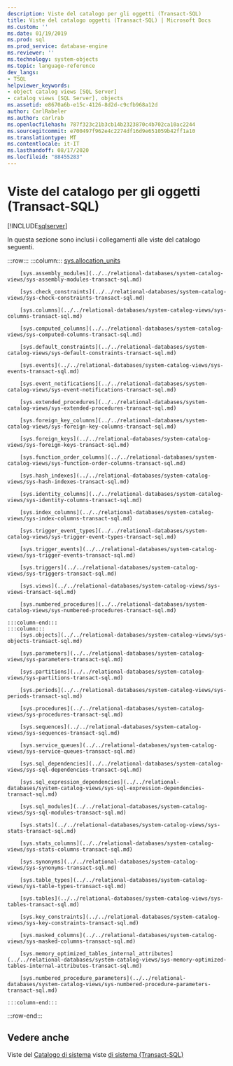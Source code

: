 ```yaml
---
description: Viste del catalogo per gli oggetti (Transact-SQL)
title: Viste del catalogo oggetti (Transact-SQL) | Microsoft Docs
ms.custom: ''
ms.date: 01/19/2019
ms.prod: sql
ms.prod_service: database-engine
ms.reviewer: ''
ms.technology: system-objects
ms.topic: language-reference
dev_langs:
- TSQL
helpviewer_keywords:
- object catalog views [SQL Server]
- catalog views [SQL Server], objects
ms.assetid: e8670a6b-e15c-4126-8d2d-c9cfb968a12d
author: CarlRabeler
ms.author: carlrab
ms.openlocfilehash: 787f323c21b3cb14b2323870c4b702ca10ac2244
ms.sourcegitcommit: e700497f962e4c2274df16d9e651059b42ff1a10
ms.translationtype: MT
ms.contentlocale: it-IT
ms.lasthandoff: 08/17/2020
ms.locfileid: "88455283"
---
```

# <a name="object-catalog-views-transact-sql"></a>Viste del catalogo per gli oggetti (Transact-SQL)

[!INCLUDE[sqlserver](../../includes/applies-to-version/sqlserver.md)]

In questa sezione sono inclusi i collegamenti alle viste del catalogo seguenti.

:::row:::
    :::column:::
        [sys.allocation_units](../../relational-databases/system-catalog-views/sys-allocation-units-transact-sql.md)
        
        [sys.assembly_modules](../../relational-databases/system-catalog-views/sys-assembly-modules-transact-sql.md)
        
        [sys.check_constraints](../../relational-databases/system-catalog-views/sys-check-constraints-transact-sql.md)
        
        [sys.columns](../../relational-databases/system-catalog-views/sys-columns-transact-sql.md)
        
        [sys.computed_columns](../../relational-databases/system-catalog-views/sys-computed-columns-transact-sql.md)
        
        [sys.default_constraints](../../relational-databases/system-catalog-views/sys-default-constraints-transact-sql.md)
        
        [sys.events](../../relational-databases/system-catalog-views/sys-events-transact-sql.md)
        
        [sys.event_notifications](../../relational-databases/system-catalog-views/sys-event-notifications-transact-sql.md)
        
        [sys.extended_procedures](../../relational-databases/system-catalog-views/sys-extended-procedures-transact-sql.md)
        
        [sys.foreign_key_columns](../../relational-databases/system-catalog-views/sys-foreign-key-columns-transact-sql.md)
        
        [sys.foreign_keys](../../relational-databases/system-catalog-views/sys-foreign-keys-transact-sql.md)
        
        [sys.function_order_columns](../../relational-databases/system-catalog-views/sys-function-order-columns-transact-sql.md)
        
        [sys.hash_indexes](../../relational-databases/system-catalog-views/sys-hash-indexes-transact-sql.md)

        [sys.identity_columns](../../relational-databases/system-catalog-views/sys-identity-columns-transact-sql.md)
        
        [sys.index_columns](../../relational-databases/system-catalog-views/sys-index-columns-transact-sql.md)
        
        [sys.trigger_event_types](../../relational-databases/system-catalog-views/sys-trigger-event-types-transact-sql.md)
        
        [sys.trigger_events](../../relational-databases/system-catalog-views/sys-trigger-events-transact-sql.md)
        
        [sys.triggers](../../relational-databases/system-catalog-views/sys-triggers-transact-sql.md)
        
        [sys.views](../../relational-databases/system-catalog-views/sys-views-transact-sql.md)
        
        [sys.numbered_procedures](../../relational-databases/system-catalog-views/sys-numbered-procedures-transact-sql.md)

    :::column-end:::
    :::column:::
        [sys.objects](../../relational-databases/system-catalog-views/sys-objects-transact-sql.md)
        
        [sys.parameters](../../relational-databases/system-catalog-views/sys-parameters-transact-sql.md)
        
        [sys.partitions](../../relational-databases/system-catalog-views/sys-partitions-transact-sql.md)
        
        [sys.periods](../../relational-databases/system-catalog-views/sys-periods-transact-sql.md)
        
        [sys.procedures](../../relational-databases/system-catalog-views/sys-procedures-transact-sql.md)
        
        [sys.sequences](../../relational-databases/system-catalog-views/sys-sequences-transact-sql.md)

        [sys.service_queues](../../relational-databases/system-catalog-views/sys-service-queues-transact-sql.md)
        
        [sys.sql_dependencies](../../relational-databases/system-catalog-views/sys-sql-dependencies-transact-sql.md)
        
        [sys.sql_expression_dependencies](../../relational-databases/system-catalog-views/sys-sql-expression-dependencies-transact-sql.md)
        
        [sys.sql_modules](../../relational-databases/system-catalog-views/sys-sql-modules-transact-sql.md)
        
        [sys.stats](../../relational-databases/system-catalog-views/sys-stats-transact-sql.md)
        
        [sys.stats_columns](../../relational-databases/system-catalog-views/sys-stats-columns-transact-sql.md)
        
        [sys.synonyms](../../relational-databases/system-catalog-views/sys-synonyms-transact-sql.md)
        
        [sys.table_types](../../relational-databases/system-catalog-views/sys-table-types-transact-sql.md)
        
        [sys.tables](../../relational-databases/system-catalog-views/sys-tables-transact-sql.md)
        
        [sys.key_constraints](../../relational-databases/system-catalog-views/sys-key-constraints-transact-sql.md)
        
        [sys.masked_columns](../../relational-databases/system-catalog-views/sys-masked-columns-transact-sql.md)
        
        [sys.memory_optimized_tables_internal_attributes](../../relational-databases/system-catalog-views/sys-memory-optimized-tables-internal-attributes-transact-sql.md)
        
        [sys.numbered_procedure_parameters](../../relational-databases/system-catalog-views/sys-numbered-procedure-parameters-transact-sql.md)
        
    :::column-end:::
:::row-end:::
  
## <a name="see-also"></a>Vedere anche  
 Viste del [Catalogo di sistema](catalog-views-transact-sql.md) viste [di sistema &#40;Transact-SQL&#41;](https://msdn.microsoft.com/library/35a6161d-7f43-4e00-bcd3-3091f2015e90)  
  
  

